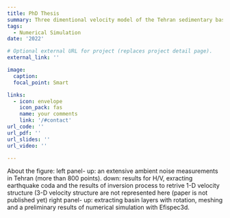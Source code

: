 ```yaml
---
title: PhD Thesis
summary: Three dimentional velocity model of the Tehran sedimentary basin, impact on seismic risk assessment.
tags:
  - Numerical Simulation
date: '2022'

# Optional external URL for project (replaces project detail page).
external_link: ''

image:
  caption: 
  focal_point: Smart

links:
  - icon: envelope
    icon_pack: fas
    name: your comments
    link: '/#contact'
url_code: ''
url_pdf: ''
url_slides: ''
url_video: ''

---
```

About the figure: left panel- up: an extensive ambient noise measurements in Tehran (more than 800 points). down: results for H/V, exracting earthquake coda and the results of inversion process to retrive 1-D velocity structure (3-D velocity structure are not represented here (paper is not published yet)
right panel- up: extracting basin layers with rotation, meshing and a preliminary results of numerical simulation with Efispec3d.  